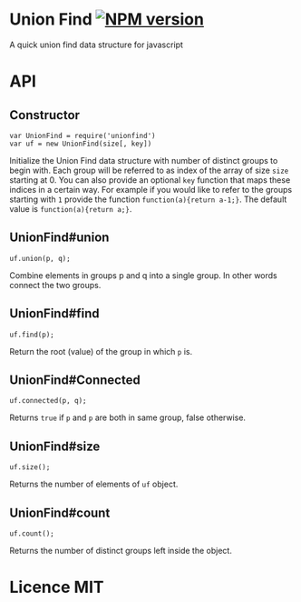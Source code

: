 Union Find [![NPM version](https://badge.fury.io/js/unionfind.png)](http://badge.fury.io/js/unionfind) 
==========

A quick union find data structure for javascript


# API

## Constructor
```
var UnionFind = require('unionfind')
var uf = new UnionFind(size[, key])
```
Initialize the Union Find data structure with number of distinct groups to begin with. Each group will be referred to as index of the array of size `size` starting at 0. You can also provide an optional `key` function that maps these indices in a certain way. For example if you would like to refer to the groups starting with `1` provide the function `function(a){return a-1;}`. The default value is `function(a){return a;}`.

## UnionFind#union
```
uf.union(p, q);
```
Combine elements in groups p and q into a single group. In other words connect the two groups.

## UnionFind#find
```
uf.find(p);
```
Return the root (value) of the group in which `p` is.

## UnionFind#Connected
```
uf.connected(p, q);
```
Returns `true` if `p` and `p` are both in same group, false otherwise.

## UnionFind#size
```
uf.size();
```
Returns the number of elements of `uf` object.

## UnionFind#count
```
uf.count();
```
Returns the number of distinct groups left inside the object.

# Licence MIT
